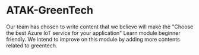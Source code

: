 # ATAK-GreenTech

Our team has chosen to write content that we believe will make the "Choose the best Azure IoT service for your application" Learn module beginner friendly. We intend to improve on this module by adding more contents related to greentech.
